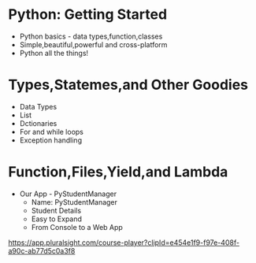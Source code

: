 # Python: Getting Started
  - Python basics - data types,function,classes
  - Simple,beautiful,powerful and cross-platform
  - Python all the things!

# Types,Statemes,and Other Goodies
  - Data Types
  - List
  - Dctionaries
  - For and while loops
  - Exception handling

# Function,Files,Yield,and Lambda
  - Our App - PyStudentManager
    - Name: PyStudentManager
    - Student Details
    - Easy to Expand
    - From Console to a Web App



https://app.pluralsight.com/course-player?clipId=e454e1f9-f97e-408f-a90c-ab77d5c0a3f8

